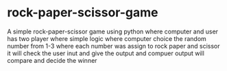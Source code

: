 # rock-paper-scissor-game
A simple rock-paper-scissor game using python where computer and user has two player where simple logic where computer choice the random number from 1-3 where each number was assign to rock paper and scissor it will check the user inut and give the output and compuer output will compare and decide the winner 
